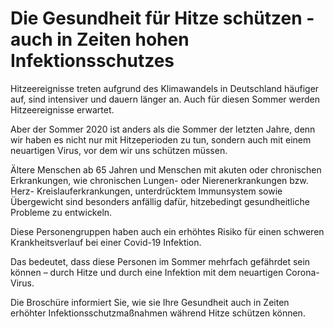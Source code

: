# Die Gesundheit für Hitze schützen - auch in Zeiten hohen Infektionsschutzes

Hitzeereignisse treten aufgrund des Klimawandels in Deutschland häufiger
auf, sind intensiver und dauern länger an. Auch für diesen Sommer
werden Hitzeereignisse erwartet.

Aber der Sommer 2020 ist anders als die Sommer der letzten Jahre, denn
wir haben es nicht nur mit Hitzeperioden zu tun, sondern auch mit einem
neuartigen Virus, vor dem wir uns schützen müssen.

Ältere Menschen ab 65 Jahren und Menschen mit akuten oder chronischen
Erkrankungen, wie chronischen Lungen- oder Nierenerkrankungen bzw. Herz-
Kreislauferkrankungen, unterdrücktem Immunsystem sowie Übergewicht sind
besonders anfällig dafür, hitzebedingt gesundheitliche Probleme zu
entwickeln.

Diese Personengruppen haben auch ein erhöhtes Risiko für einen schweren
Krankheitsverlauf bei einer Covid-19 Infektion.

Das bedeutet, dass diese Personen im Sommer mehrfach gefährdet sein
können – durch Hitze und durch eine Infektion mit dem neuartigen
Corona-Virus.

Die Broschüre informiert Sie, wie sie Ihre Gesundheit auch in Zeiten
erhöhter Infektionsschutzmaßnahmen während Hitze schützen können.    

<div class="section fnlist" data-role="doc-footnotes">

</div>
